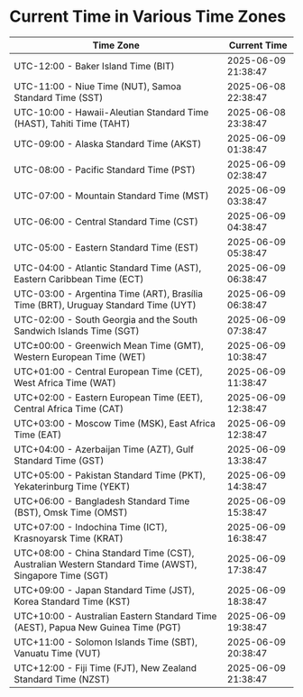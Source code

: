 # Current Time in Various Time Zones

| Time Zone | Current Time |
|-----------|--------------|
| UTC-12:00 - Baker Island Time (BIT) | 2025-06-09 21:38:47 |
| UTC-11:00 - Niue Time (NUT), Samoa Standard Time (SST) | 2025-06-08 22:38:47 |
| UTC-10:00 - Hawaii-Aleutian Standard Time (HAST), Tahiti Time (TAHT) | 2025-06-08 23:38:47 |
| UTC-09:00 - Alaska Standard Time (AKST) | 2025-06-09 01:38:47 |
| UTC-08:00 - Pacific Standard Time (PST) | 2025-06-09 02:38:47 |
| UTC-07:00 - Mountain Standard Time (MST) | 2025-06-09 03:38:47 |
| UTC-06:00 - Central Standard Time (CST) | 2025-06-09 04:38:47 |
| UTC-05:00 - Eastern Standard Time (EST) | 2025-06-09 05:38:47 |
| UTC-04:00 - Atlantic Standard Time (AST), Eastern Caribbean Time (ECT) | 2025-06-09 06:38:47 |
| UTC-03:00 - Argentina Time (ART), Brasília Time (BRT), Uruguay Standard Time (UYT) | 2025-06-09 06:38:47 |
| UTC-02:00 - South Georgia and the South Sandwich Islands Time (SGT) | 2025-06-09 07:38:47 |
| UTC±00:00 - Greenwich Mean Time (GMT), Western European Time (WET) | 2025-06-09 10:38:47 |
| UTC+01:00 - Central European Time (CET), West Africa Time (WAT) | 2025-06-09 11:38:47 |
| UTC+02:00 - Eastern European Time (EET), Central Africa Time (CAT) | 2025-06-09 12:38:47 |
| UTC+03:00 - Moscow Time (MSK), East Africa Time (EAT) | 2025-06-09 12:38:47 |
| UTC+04:00 - Azerbaijan Time (AZT), Gulf Standard Time (GST) | 2025-06-09 13:38:47 |
| UTC+05:00 - Pakistan Standard Time (PKT), Yekaterinburg Time (YEKT) | 2025-06-09 14:38:47 |
| UTC+06:00 - Bangladesh Standard Time (BST), Omsk Time (OMST) | 2025-06-09 15:38:47 |
| UTC+07:00 - Indochina Time (ICT), Krasnoyarsk Time (KRAT) | 2025-06-09 16:38:47 |
| UTC+08:00 - China Standard Time (CST), Australian Western Standard Time (AWST), Singapore Time (SGT) | 2025-06-09 17:38:47 |
| UTC+09:00 - Japan Standard Time (JST), Korea Standard Time (KST) | 2025-06-09 18:38:47 |
| UTC+10:00 - Australian Eastern Standard Time (AEST), Papua New Guinea Time (PGT) | 2025-06-09 19:38:47 |
| UTC+11:00 - Solomon Islands Time (SBT), Vanuatu Time (VUT) | 2025-06-09 20:38:47 |
| UTC+12:00 - Fiji Time (FJT), New Zealand Standard Time (NZST) | 2025-06-09 21:38:47 |
